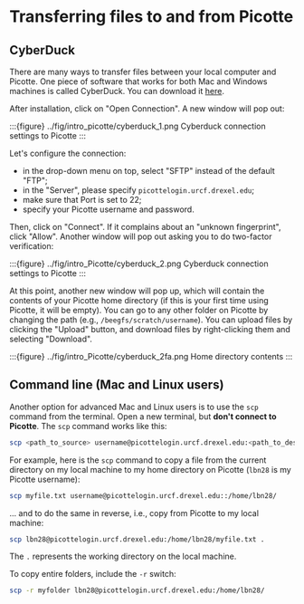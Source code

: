 # Transferring files to and from Picotte

## CyberDuck

There are many ways to transfer files between your local computer and Picotte. One piece of 
software that works for both Mac and Windows machines is called CyberDuck. You can download 
it [here](https://cyberduck.io/download/).

After installation, click on "Open Connection". A new window will pop out:

:::{figure} ../fig/intro_picotte/cyberduck_1.png
Cyberduck connection settings to Picotte
:::

Let's configure the connection:
- in the drop-down menu on top, select "SFTP" instead of the default "FTP";
- in the "Server", please specify `picottelogin.urcf.drexel.edu`;
- make sure that Port is set to 22;
- specify your Picotte username and password.

Then, click on "Connect". If it complains about an "unknown fingerprint", click "Allow". Another window will pop out asking you to do two-factor verification:

:::{figure} ../fig/intro_Picotte/cyberduck_2.png
Cyberduck connection settings to Picotte
:::

At this point, another new window will pop up, which will contain the contents of your Picotte home directory 
(if this is your first time using Picotte, it will be empty). You can go to any other folder on Picotte by changing the 
path (e.g., `/beegfs/scratch/username`). You can upload files by clicking the "Upload" button, and download files by 
right-clicking them and selecting "Download".

:::{figure} ../fig/intro_Picotte/cyberduck_2fa.png
Home directory contents
:::



## Command line (Mac and Linux users)

Another option for advanced Mac and Linux users is to use the `scp` command from the terminal. Open a 
new terminal, but **don't connect to Picotte**. The `scp` command works like this:

~~~bash
scp <path_to_source> username@picottelogin.urcf.drexel.edu:<path_to_destination>
~~~

For example, here is the `scp` command to copy a file from the current directory on my local machine 
to my home directory on Picotte (`lbn28` is my Picotte username):

~~~bash
scp myfile.txt username@picottelogin.urcf.drexel.edu::/home/lbn28/
~~~

... and to do the same in reverse, i.e., copy from Picotte to my local machine:

~~~bash
scp lbn28@picottelogin.urcf.drexel.edu:/home/lbn28/myfile.txt .
~~~

The `.` represents the working directory on the local machine.

To copy entire folders, include the `-r` switch:

~~~bash
scp -r myfolder lbn28@picottelogin.urcf.drexel.edu:/home/lbn28/
~~~